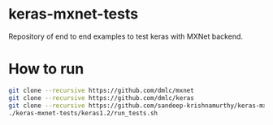 # keras-mxnet-tests
Repository of end to end examples to test keras with MXNet backend.

# How to run

```bash
git clone --recursive https://github.com/dmlc/mxnet
git clone --recursive https://github.com/dmlc/keras
git clone --recursive https://github.com/sandeep-krishnamurthy/keras-mxnet-tests
./keras-mxnet-tests/keras1.2/run_tests.sh
```
